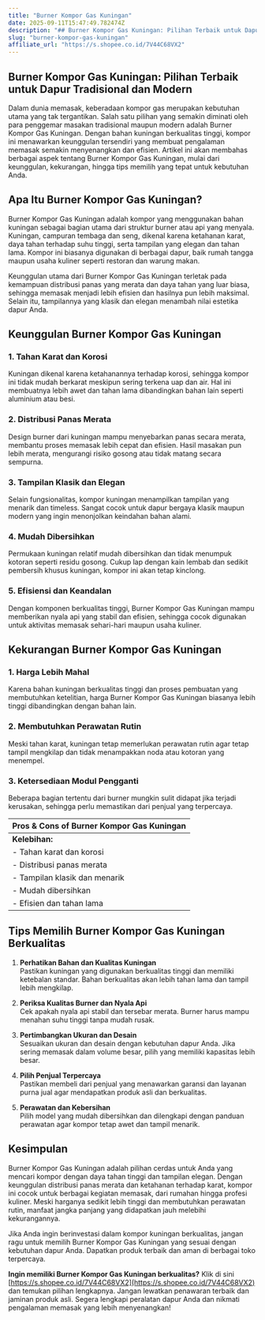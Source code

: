 ```yaml
---
title: "Burner Kompor Gas Kuningan"
date: 2025-09-11T15:47:49.782474Z
description: "## Burner Kompor Gas Kuningan: Pilihan Terbaik untuk Dapur Tradisional dan Modern..."
slug: "burner-kompor-gas-kuningan"
affiliate_url: "https://s.shopee.co.id/7V44C68VX2"
---
```

## Burner Kompor Gas Kuningan: Pilihan Terbaik untuk Dapur Tradisional dan Modern

Dalam dunia memasak, keberadaan kompor gas merupakan kebutuhan utama yang tak tergantikan. Salah satu pilihan yang semakin diminati oleh para penggemar masakan tradisional maupun modern adalah Burner Kompor Gas Kuningan. Dengan bahan kuningan berkualitas tinggi, kompor ini menawarkan keunggulan tersendiri yang membuat pengalaman memasak semakin menyenangkan dan efisien. Artikel ini akan membahas berbagai aspek tentang Burner Kompor Gas Kuningan, mulai dari keunggulan, kekurangan, hingga tips memilih yang tepat untuk kebutuhan Anda.

## Apa Itu Burner Kompor Gas Kuningan?

Burner Kompor Gas Kuningan adalah kompor yang menggunakan bahan kuningan sebagai bagian utama dari struktur burner atau api yang menyala. Kuningan, campuran tembaga dan seng, dikenal karena ketahanan karat, daya tahan terhadap suhu tinggi, serta tampilan yang elegan dan tahan lama. Kompor ini biasanya digunakan di berbagai dapur, baik rumah tangga maupun usaha kuliner seperti restoran dan warung makan.

Keunggulan utama dari Burner Kompor Gas Kuningan terletak pada kemampuan distribusi panas yang merata dan daya tahan yang luar biasa, sehingga memasak menjadi lebih efisien dan hasilnya pun lebih maksimal. Selain itu, tampilannya yang klasik dan elegan menambah nilai estetika dapur Anda.

## Keunggulan Burner Kompor Gas Kuningan

### 1. Tahan Karat dan Korosi
Kuningan dikenal karena ketahanannya terhadap korosi, sehingga kompor ini tidak mudah berkarat meskipun sering terkena uap dan air. Hal ini membuatnya lebih awet dan tahan lama dibandingkan bahan lain seperti aluminium atau besi.

### 2. Distribusi Panas Merata
Design burner dari kuningan mampu menyebarkan panas secara merata, membantu proses memasak lebih cepat dan efisien. Hasil masakan pun lebih merata, mengurangi risiko gosong atau tidak matang secara sempurna.

### 3. Tampilan Klasik dan Elegan
Selain fungsionalitas, kompor kuningan menampilkan tampilan yang menarik dan timeless. Sangat cocok untuk dapur bergaya klasik maupun modern yang ingin menonjolkan keindahan bahan alami.

### 4. Mudah Dibersihkan
Permukaan kuningan relatif mudah dibersihkan dan tidak menumpuk kotoran seperti residu gosong. Cukup lap dengan kain lembab dan sedikit pembersih khusus kuningan, kompor ini akan tetap kinclong.

### 5. Efisiensi dan Keandalan
Dengan komponen berkualitas tinggi, Burner Kompor Gas Kuningan mampu memberikan nyala api yang stabil dan efisien, sehingga cocok digunakan untuk aktivitas memasak sehari-hari maupun usaha kuliner.

## Kekurangan Burner Kompor Gas Kuningan

### 1. Harga Lebih Mahal
Karena bahan kuningan berkualitas tinggi dan proses pembuatan yang membutuhkan ketelitian, harga Burner Kompor Gas Kuningan biasanya lebih tinggi dibandingkan dengan bahan lain.

### 2. Membutuhkan Perawatan Rutin
Meski tahan karat, kuningan tetap memerlukan perawatan rutin agar tetap tampil mengkilap dan tidak menampakkan noda atau kotoran yang menempel.

### 3. Ketersediaan Modul Pengganti
Beberapa bagian tertentu dari burner mungkin sulit didapat jika terjadi kerusakan, sehingga perlu memastikan dari penjual yang terpercaya.

| Pros & Cons of Burner Kompor Gas Kuningan |
|----------------------------------------|
| **Kelebihan:**                       | **Kekurangan:**                     |
| - Tahan karat dan korosi           | - Harga lebih mahal                |
| - Distribusi panas merata           | - Membutuhkan perawatan rutin     |
| - Tampilan klasik dan menarik        | - Ketersediaan suku cadang terbatas |
| - Mudah dibersihkan                 |                                    |
| - Efisien dan tahan lama            |                                    |

## Tips Memilih Burner Kompor Gas Kuningan Berkualitas

1. **Perhatikan Bahan dan Kualitas Kuningan**  
Pastikan kuningan yang digunakan berkualitas tinggi dan memiliki ketebalan standar. Bahan berkualitas akan lebih tahan lama dan tampil lebih mengkilap.

2. **Periksa Kualitas Burner dan Nyala Api**  
Cek apakah nyala api stabil dan tersebar merata. Burner harus mampu menahan suhu tinggi tanpa mudah rusak.

3. **Pertimbangkan Ukuran dan Desain**  
Sesuaikan ukuran dan desain dengan kebutuhan dapur Anda. Jika sering memasak dalam volume besar, pilih yang memiliki kapasitas lebih besar.

4. **Pilih Penjual Terpercaya**  
Pastikan membeli dari penjual yang menawarkan garansi dan layanan purna jual agar mendapatkan produk asli dan berkualitas.

5. **Perawatan dan Kebersihan**  
Pilih model yang mudah dibersihkan dan dilengkapi dengan panduan perawatan agar kompor tetap awet dan tampil menarik.

## Kesimpulan

Burner Kompor Gas Kuningan adalah pilihan cerdas untuk Anda yang mencari kompor dengan daya tahan tinggi dan tampilan elegan. Dengan keunggulan distribusi panas merata dan ketahanan terhadap karat, kompor ini cocok untuk berbagai kegiatan memasak, dari rumahan hingga profesi kuliner. Meski harganya sedikit lebih tinggi dan membutuhkan perawatan rutin, manfaat jangka panjang yang didapatkan jauh melebihi kekurangannya.

Jika Anda ingin berinvestasi dalam kompor kuningan berkualitas, jangan ragu untuk memilih Burner Kompor Gas Kuningan yang sesuai dengan kebutuhan dapur Anda. Dapatkan produk terbaik dan aman di berbagai toko terpercaya.

**Ingin memiliki Burner Kompor Gas Kuningan berkualitas?** Klik di sini [https://s.shopee.co.id/7V44C68VX2](https://s.shopee.co.id/7V44C68VX2) dan temukan pilihan lengkapnya. Jangan lewatkan penawaran terbaik dan jaminan produk asli. Segera lengkapi peralatan dapur Anda dan nikmati pengalaman memasak yang lebih menyenangkan!